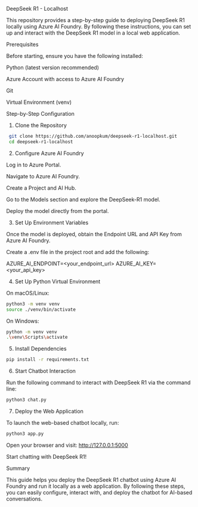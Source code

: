 DeepSeek R1 - Localhost

This repository provides a step-by-step guide to deploying DeepSeek R1 locally using Azure AI Foundry. By following these instructions, you can set up and interact with the DeepSeek R1 model in a local web application.

Prerequisites

Before starting, ensure you have the following installed:

Python (latest version recommended)

Azure Account with access to Azure AI Foundry

Git

Virtual Environment (venv)

Step-by-Step Configuration

1. Clone the Repository

```bash
 git clone https://github.com/anoopkum/deepseek-r1-localhost.git
 cd deepseek-r1-localhost
```

2. Configure Azure AI Foundry

Log in to Azure Portal.

Navigate to Azure AI Foundry.

Create a Project and AI Hub.

Go to the Models section and explore the DeepSeek-R1 model.

Deploy the model directly from the portal.

3. Set Up Environment Variables

Once the model is deployed, obtain the Endpoint URL and API Key from Azure AI Foundry.

Create a .env file in the project root and add the following:

AZURE_AI_ENDPOINT=<your_endpoint_url>
AZURE_AI_KEY=<your_api_key>

4. Set Up Python Virtual Environment

On macOS/Linux:

```bash
python3 -m venv venv
source ./venv/bin/activate
```


On Windows:

```bash
python -m venv venv
.\venv\Scripts\activate
```

5. Install Dependencies

```bash
pip install -r requirements.txt
```

6. Start Chatbot Interaction

Run the following command to interact with DeepSeek R1 via the command line:

```bash
python3 chat.py
```

7. Deploy the Web Application

To launch the web-based chatbot locally, run:

```bash
python3 app.py
```

Open your browser and visit: http://127.0.0.1:5000

Start chatting with DeepSeek R1!

Summary

This guide helps you deploy the DeepSeek R1 chatbot using Azure AI Foundry and run it locally as a web application. By following these steps, you can easily configure, interact with, and deploy the chatbot for AI-based conversations.
